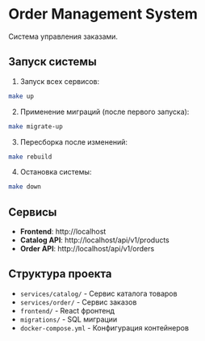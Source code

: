 # Order Management System

Система управления заказами.

## Запуск системы

1. Запуск всех сервисов:

```bash
make up
```

2. Применение миграций (после первого запуска):

```bash
make migrate-up
```

3. Пересборка после изменений:

```bash
make rebuild
```

4. Остановка системы:

```bash
make down
```

## Сервисы

- **Frontend**: http://localhost
- **Catalog API**: http://localhost/api/v1/products
- **Order API**: http://localhost/api/v1/orders

## Структура проекта

- `services/catalog/` - Сервис каталога товаров
- `services/order/` - Сервис заказов
- `frontend/` - React фронтенд
- `migrations/` - SQL миграции
- `docker-compose.yml` - Конфигурация контейнеров
